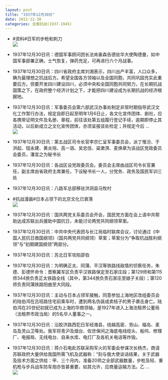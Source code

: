 ```yaml
---
layout: post
title: "1937年12月30日"
date: 2012-12-30
categories: 全面抗战(1937-1945)
---
```


<meta name="referrer" content="no-referrer" />

- #资料#日军的步枪和刺刀 <br/><img src="https://ww3.sinaimg.cn/large/aca367d8jw1e0c3po2c5bj.jpg" />

- 1937年12月30日讯：德国军事顾问团长法肯豪森告德驻华大使陶德曼，如中国军事部署正确，士气恢复，弹药充足，可再进行六个月战事。 

- 1937年12月30日讯：四川省政府主席刘湘表示，四川出产丰富，人口众多，确为最理想之抗战后方。希望全国各方领袖以及全国同胞，共同巩固充实此重要后方。但要开发四川建设四川，必须中央和全国同胞共同努力，在长期抗战国策之下，在政府整个经济计划之下，才能把四川建设成为长期抗战的经济根据地。 

- 1937年12月30日讯：军事委员会第六部武汉办事处制定非常时期指导武汉文化工作暂行办法，规定自即日起至明年1月6日止，各文化宣传团体、剧社，应各携带证明文件及名册、章程，前往该处第五组履行登记手续，逾期即停止其活动，以后新成立之文化宣传团体，亦须呈报该处检定；并规定今后 ...  <br/><img src="https://ww3.sinaimg.cn/large/aca367d8jw1e0c0519h3fj.jpg" />

- 1937年12月30日讯：第五战区司令长官李宗仁呈军事委员会，派丁惟汾、于洪起、钮永建、黄炎培、高一涵、吴忠信、粱漱溟、麦焕章为该战区党政委员会委员，潘宜之为秘书长 

- 1937年12月30日讯：各战区设党政委员会。委员会主席由战区司令长官兼任，副主席由省政府主席兼任，下设秘书长一人，分党务、政务及国民军训三处 

- 1937年12月30日讯：八路军总部移驻洪洞县马牧村 

- #抗战漫画#日本占领下的北京文化已衰落 <br/><img src="https://ww3.sinaimg.cn/large/aca367d8jw1e0bts5dbhyj.jpg" />

- 1937年12月30日讯：国共两党关系委员会开会，国民党方面在会上请中共帮助达成苏联出兵援助中国抗日，未能讨论两党共同纲领草案。 

- 1937年12月30日讯：中共中央代表团与长江局临时联席会议，讨论通过《中国人民抗日救国纲领》（国共两党共同纲领）草案；草案分为“争取抗战胜利纲领”与“初期建国纲领”两部分。 

- 1937年12月30日讯：苏北日军攻陷邵伯 

- 1937年12月30日讯：为明确正太、同蒲、平汉等铁路线敌情的侦察任务，朱德、彭德怀命令：晋察冀军区负责平汉铁路保定至石家庄段；第129师和第115师344旅负责正太铁路全线（其中，第344旅负责石家庄至娘子关段）；第120师负责同蒲铁路阳曲至大同段。 

- 1937年12月30日讯：主动与日本占领军接触，同意参加上海地区改组委员会的陆伯鸿在吕班路住宅前乘车时，遭到两名伪装成卖桔子的男子袭击身亡。陆伯鸿在20世纪初就已成为上海的华商领袖，是1927年进入上海法租界公董局（法租界市政当局）的5名华人董事之一。 

- 1937年12月30日讯：沿胶济路西犯日军经潍县，绕越高密、劳山、福岛、麦岛及灵山卫等处。我军将青沪及烟台、佐世保间之海底电线缆头、船坞、修理厂、电报局、无线电台、自来水库、电灯厂及各机关电话等炸毁。 

- 1937年12月30日讯：蒋介石电赴苏联采购军火的军委会参谋次长杨杰，商请苏联政府大量供给我国所需飞机及武器称：“刻与俄大使谈话结果，关于武器及技术方面之供给：甲、三个月内，准备20师之全部武器数量，步枪及轻、重机枪与步兵战车防车炮亦皆甚重要，如其允许，应商量运输方法。乙 ...  <br/><img src="https://ww3.sinaimg.cn/large/aca367d8jw1e0bdled24ij.jpg" />

